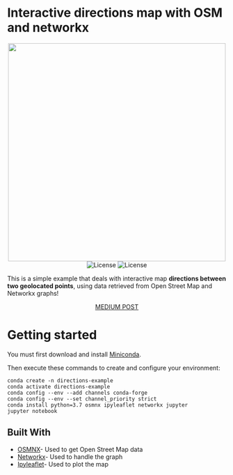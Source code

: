 # Interactive directions map with OSM and networkx
<center>
<img src="https://media.giphy.com/media/fUqYN5JP8wcne0yaOd/giphy.gif" width="500" height="auto" />
</center>

<center>
<img alt="License" src="https://img.shields.io/badge/made%20by-tallesfelix-brightgreen">
<img alt="License" src="https://img.shields.io/github/license/tallesfelix/directions-with-osm-networkx">
</center>

This is a simple example that deals with interactive map **directions between two geolocated points**, using data retrieved from Open Street Map and Networkx graphs! 

<p align='center'>
	<a href="https://medium.com/@tallesfelixg95/interative-map-with-osm-directions-and-networkx-582c4f3435bc">MEDIUM POST</a>
</p>

# Getting started
You must first download and install  [Miniconda](https://docs.conda.io/en/latest/miniconda.html).

Then execute these commands to create and configure your environment:
```
conda create -n directions-example
conda activate directions-example 
conda config --env --add channels conda-forge  
conda config --env --set channel_priority strict  
conda install python=3.7 osmnx ipyleaflet networkx jupyter  
jupyter notebook
```
## Built With

* [OSMNX](https://github.com/gboeing/osmnx)- Used to get Open Street Map data
* [Networkx](https://networkx.github.io/)- Used to handle the graph 
* [Ipyleaflet](https://ipyleaflet.readthedocs.io/en/latest/)- Used to plot the map
